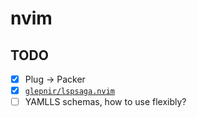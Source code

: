 # nvim
## TODO
- [x] Plug -> Packer
- [x] [`glepnir/lspsaga.nvim`](https://github.com/glepnir/lspsaga.nvim)
- [ ] YAMLLS schemas, how to use flexibly?
